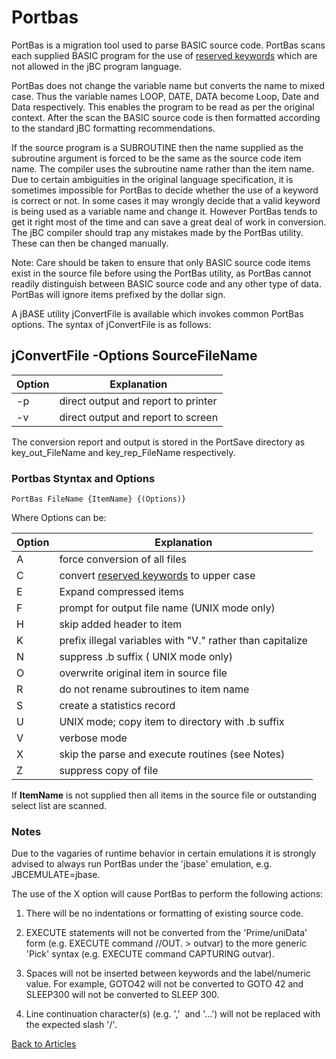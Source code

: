 # Portbas

<PageHeader />

PortBas is a migration tool used to parse BASIC source code. PortBas scans each supplied BASIC program for the use of [reserved keywords](./../../../jbase/compilation/reserved-keywords) which are not allowed in the jBC program language.

PortBas does not change the variable name but converts the name to mixed case. Thus the variable names LOOP, DATE, DATA become Loop, Date and Data respectively. This enables the program to be read as per the original context. After the scan the BASIC source code is then formatted according to the standard jBC formatting recommendations.

If the source program is a SUBROUTINE then the name supplied as the subroutine argument is forced to be the same as the source code item name. The compiler uses the subroutine name rather than the item name. Due to certain ambiguities in the original language specification, it is sometimes impossible for PortBas to decide whether the use of a keyword is correct or not. In some cases it may wrongly decide that a valid keyword is being used as a variable name and change it. However PortBas tends to get it right most of the time and can save a great deal of work in conversion. The jBC compiler should trap any mistakes made by the PortBas utility. These can then be changed manually.

Note: Care should be taken to ensure that only BASIC source code items exist in the source file before using the PortBas utility, as PortBas cannot readily distinguish between BASIC source code and any other type of data. PortBas will ignore items prefixed by the dollar sign.

A jBASE utility jConvertFile is available which invokes common PortBas options. The syntax of jConvertFile is as follows:

## jConvertFile -Options SourceFileName

| Option | Explanation |
| --- | --- |
| -p | direct output and report to printer |
| -v | direct output and report to screen |

The conversion report and output is stored in the PortSave directory as key\_out\_FileName and key\_rep\_FileName respectively.

### Portbas Styntax and Options

```
PortBas FileName {ItemName} {(Options)}
```

Where Options can be:

| Option | Explanation |
| --- | --- |
| A | force conversion of all files |
| C | convert [reserved keywords](./../../../jbase/compilation/reserved-keywords) to upper case |
| E | Expand compressed items |
| F | prompt for output file name (UNIX mode only) |
| H | skip added header to item |
| K | prefix illegal variables with "V." rather than capitalize |
| N | suppress .b suffix ( UNIX mode only) |
| O | overwrite original item in source file |
| R | do not rename subroutines to item name |
| S | create a statistics record |
| U | UNIX mode; copy item to directory with .b suffix |
| V | verbose mode |
| X | skip the parse and execute routines (see Notes) |
| Z | suppress copy of file |

If **ItemName** is not supplied then all items in the source file or outstanding select list are scanned.

### Notes

Due to the vagaries of runtime behavior in certain emulations it is strongly advised to always run PortBas under the 'jbase' emulation, e.g. JBCEMULATE=jbase.

The use of the X option will cause PortBas to perform the following actions:

1) There will be no indentations or formatting of existing source code.

2) EXECUTE statements will not be converted from the 'Prime/uniData' form (e.g. EXECUTE command //OUT. &gt; outvar) to the more generic 'Pick' syntax (e.g. EXECUTE command CAPTURING outvar).

3) Spaces will not be inserted between keywords and the label/numeric value. For example, GOTO42 will not be converted to GOTO 42 and SLEEP300 will not be converted to SLEEP 300.

4) Line continuation character(s) (e.g. ','  and '...') will not be replaced with the expected slash '/'.

[Back to Articles](./../../README.md)

  
<PageFooter />
